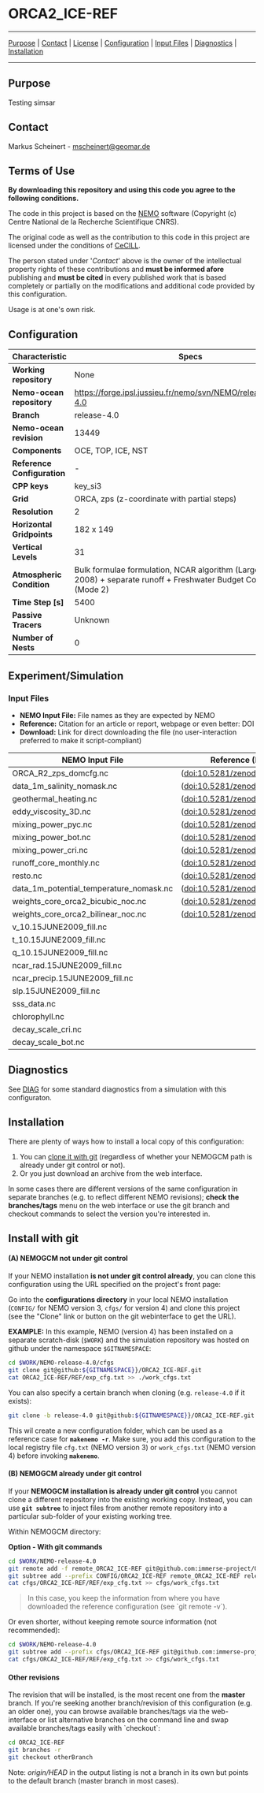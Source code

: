  
                      
# ORCA2_ICE-REF
___

[Purpose](#purpose)  |  [Contact](#contact)  |  [License](#license)  |  [Configuration](#configuration) | [Input Files](#input-files)  |  [Diagnostics](#diagnostics)  | [Installation](#installation)

____

## Purpose

Testing simsar


## Contact

Markus Scheinert - mscheinert@geomar.de


## Terms of Use

**By downloading this repository and using this code you agree to the following conditions.**

The code in this project is based on the [NEMO](http://www.nemo-ocean.eu) software (Copyright (c) Centre National de la Recherche Scientifique CNRS).

The original code as well as the contribution to this code in this project are licensed under the conditions of [CeCILL](http://www.cecill.info). 

The person stated under '*Contact*' above is the owner of the intellectual property rights of these contributions and **must be informed afore** publishing and **must be cited** in every published work that is based completely or partially on the modifications and additional code provided by this configuration.

Usage is at one's own risk. 


## Configuration

|  **Characteristic** | **Specs** |
|-------------- | -------------- | 
| **Working repository** | None | 
| **Nemo-ocean repository** | https://forge.ipsl.jussieu.fr/nemo/svn/NEMO/releases/release-4.0 | 
| **Branch** | release-4.0 | 
| **Nemo-ocean revision** | 13449 | 
| **Components** | OCE, TOP, ICE, NST | 
| **Reference Configuration** |  -  | 
| **CPP keys** |   key_si3      | 
| **Grid** | ORCA, zps (z-coordinate with partial steps) | 
| **Resolution** | 2 | 
| **Horizontal Gridpoints** | 182 x 149 | 
| **Vertical Levels** | 31 | 
| **Atmospheric Condition** | Bulk formulae formulation, NCAR algorithm   (Large and Yeager 2008) + separate runoff + Freshwater Budget Correction (Mode 2) | 
| **Time Step [s]** | 5400 | 
| **Passive Tracers** | Unknown | 
| **Number of Nests** | 0 | 



## Experiment/Simulation

<!--//DELDEL
The default settings for this experiment can be found in the [REF](REF) folder.
The modified code is located in the [MY_SRC](MY_SRC) directory.
DELDEL//-->
       
### Input Files

*  **NEMO Input File:** File names as they are expected by NEMO  
*  **Reference:** Citation for an article or report, webpage or even better: DOI  
*  **Download:** Link for direct downloading the file (no user-interaction preferred to make it script-compliant)  


| **NEMO Input File** | **Reference (DOI)** | **Download** |
| ------------------ | ------------------ | ------------------ | 
| ORCA_R2_zps_domcfg.nc |  ([doi:10.5281/zenodo.3767939](https://doi.org/10.5281/zenodo.3767939)) | [download](https://zenodo.org/record/3767939/files/ORCA2_ICE_v4.2.tar?download=1) |
| data_1m_salinity_nomask.nc |  ([doi:10.5281/zenodo.3767939](https://doi.org/10.5281/zenodo.3767939)) | [download](https://zenodo.org/record/3767939/files/ORCA2_ICE_v4.2.tar?download=1) |
| geothermal_heating.nc |  ([doi:10.5281/zenodo.3767939](https://doi.org/10.5281/zenodo.3767939)) | [download](https://zenodo.org/record/3767939/files/ORCA2_ICE_v4.2.tar?download=1) |
| eddy_viscosity_3D.nc |  ([doi:10.5281/zenodo.3767939](https://doi.org/10.5281/zenodo.3767939)) | [download](https://zenodo.org/record/3767939/files/ORCA2_ICE_v4.2.tar?download=1) |
| mixing_power_pyc.nc |  ([doi:10.5281/zenodo.3767939](https://doi.org/10.5281/zenodo.3767939)) | [download](https://zenodo.org/record/3767939/files/ORCA2_ICE_v4.2.tar?download=1) |
| mixing_power_bot.nc |  ([doi:10.5281/zenodo.3767939](https://doi.org/10.5281/zenodo.3767939)) | [download](https://zenodo.org/record/3767939/files/ORCA2_ICE_v4.2.tar?download=1) |
| mixing_power_cri.nc |  ([doi:10.5281/zenodo.3767939](https://doi.org/10.5281/zenodo.3767939)) | [download](https://zenodo.org/record/3767939/files/ORCA2_ICE_v4.2.tar?download=1) |
| runoff_core_monthly.nc |  ([doi:10.5281/zenodo.3767939](https://doi.org/10.5281/zenodo.3767939)) | [download](https://zenodo.org/record/3767939/files/ORCA2_ICE_v4.2.tar?download=1) |
| resto.nc |  ([doi:10.5281/zenodo.3767939](https://doi.org/10.5281/zenodo.3767939)) | [download](https://zenodo.org/record/3767939/files/ORCA2_ICE_v4.2.tar?download=1) |
| data_1m_potential_temperature_nomask.nc |  ([doi:10.5281/zenodo.3767939](https://doi.org/10.5281/zenodo.3767939)) | [download](https://zenodo.org/record/3767939/files/ORCA2_ICE_v4.2.tar?download=1) |
| weights_core_orca2_bicubic_noc.nc |  ([doi:10.5281/zenodo.3767939](https://doi.org/10.5281/zenodo.3767939)) | [download](https://zenodo.org/record/3767939/files/ORCA2_ICE_v4.2.tar?download=1) |
| weights_core_orca2_bilinear_noc.nc |  ([doi:10.5281/zenodo.3767939](https://doi.org/10.5281/zenodo.3767939)) | [download](https://zenodo.org/record/3767939/files/ORCA2_ICE_v4.2.tar?download=1) |
| v_10.15JUNE2009_fill.nc |   | [download](https://zenodo.org/record/3767939/files/ORCA2_ICE_v4.2.tar?download=1) |
| t_10.15JUNE2009_fill.nc |   | [download](https://zenodo.org/record/3767939/files/ORCA2_ICE_v4.2.tar?download=1) |
| q_10.15JUNE2009_fill.nc |   | [download](https://zenodo.org/record/3767939/files/ORCA2_ICE_v4.2.tar?download=1) |
| ncar_rad.15JUNE2009_fill.nc |   | [download](https://zenodo.org/record/3767939/files/ORCA2_ICE_v4.2.tar?download=1) |
| ncar_precip.15JUNE2009_fill.nc |   | [download](https://zenodo.org/record/3767939/files/ORCA2_ICE_v4.2.tar?download=1) |
| slp.15JUNE2009_fill.nc |   | [download](https://zenodo.org/record/3767939/files/ORCA2_ICE_v4.2.tar?download=1) |
| sss_data.nc |   | [download](https://zenodo.org/record/3767939/files/ORCA2_ICE_v4.2.tar?download=1) |
| chlorophyll.nc |   | [download](https://zenodo.org/record/3767939/files/ORCA2_ICE_v4.2.tar?download=1) |
| decay_scale_cri.nc |   | [download](https://zenodo.org/record/3767939/files/ORCA2_ICE_v4.2.tar?download=1) |
| decay_scale_bot.nc |   | [download](https://zenodo.org/record/3767939/files/ORCA2_ICE_v4.2.tar?download=1) |



## Diagnostics

See [DIAG](DIAG) for some standard diagnostics from a simulation with this configuraton.

## Installation

There are plenty of ways how to install a local copy of this configuration:

1. You can [clone it with git](#install-with-git) (regardless of whether your NEMOGCM path is already under git control or not). 
2. Or you just download an archive from the web interface.  

In some cases there are different versions of the same configuration in separate branches (e.g. to reflect different NEMO revisions); **check the branches/tags** menu on the web interface or use the git branch and checkout commands to select 
the version you're interested in.


## Install with git


#### (A) NEMOGCM not under git control

If your NEMO installation **is not under git control already**, you can clone this configuration using the URL specified on the project's front page:

Go into the **configurations directory** in your local NEMO installation (`CONFIG/` for NEMO version 3, `cfgs/` for version 4) and clone this project (see the "Clone" link or button on the git webinterface to get the URL).

**EXAMPLE:** In this example, NEMO (version 4) has been installed on a separate scratch-disk (`$WORK`) and the simulation repository was hosted on github under the namespace `$GITNAMESPACE`:

~~~bash
cd $WORK/NEMO-release-4.0/cfgs
git clone git@github:${GITNAMESPACE}}/ORCA2_ICE-REF.git
cat ORCA2_ICE-REF/REF/exp_cfg.txt >> ./work_cfgs.txt
~~~

You can also specify a certain branch when cloning (e.g. `release-4.0` if it exists):

~~~bash
git clone -b release-4.0 git@github:${GITNAMESPACE}}/ORCA2_ICE-REF.git
~~~

This wil create a new configuration folder, which can be used as a reference case for **`makenemo -r`**. 
Make sure, you add this configuration  to the local registry file `cfg.txt` (NEMO version 3) or `work_cfgs.txt` (NEMO version 4) before invoking **`makenemo`**.



#### (B) NEMOGCM already under git control

If your **NEMOGCM installation is already under git control** you cannot clone a different repository into the existing working copy. 
Instead, you can use **`git subtree`** to inject files from another remote repository into a particular sub-folder of your existing working tree.

Within NEMOGCM directory:

**Option - With git commands**

~~~bash
cd $WORK/NEMO-release-4.0
git remote add -f remote_ORCA2_ICE-REF git@github.com:immerse-project/ORCA2_ICE-REF.git   # add remote
git subtree add --prefix CONFIG/ORCA2_ICE-REF remote_ORCA2_ICE-REF release-4.0:-master --squash     # donwload master branch into sub-folder
cat cfgs/ORCA2_ICE-REF/REF/exp_cfg.txt >> cfgs/work_cfgs.txt
~~~

> In this case, you keep the information from where you have downloaded the reference configuration (see \`git remote -v\`).

Or even shorter, without keeping remote source information (not recommended):

~~~bash
cd $WORK/NEMO-release-4.0
git subtree add --prefix cfgs/ORCA2_ICE-REF git@github.com:immerse-project/ORCA2_ICE-REF.git release-4.0:-master --squash
cat cfgs/ORCA2_ICE-REF/REF/exp_cfg.txt >> cfgs/work_cfgs.txt
~~~


#### Other revisions

The revision that will be installed, is the most recent one from the **master** branch. 
If you're seeking another branch/revision of this configuration (e.g. an older one), you can browse available branches/tags via the web-interface or list alternative 
branches on the command line and swap available branches/tags easily with \`checkout\`:

~~~bash
cd ORCA2_ICE-REF
git branches -r
git checkout otherBranch
~~~

Note: *origin/HEAD* in the output listing is not a branch in its own but points to the default branch (master branch in most cases).
        
        